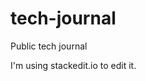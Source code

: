 # tech-journal

Public tech journal

I'm using stackedit.io to edit it.
<!--stackedit_data:
eyJoaXN0b3J5IjpbLTU3MTk5MzQwOF19
-->